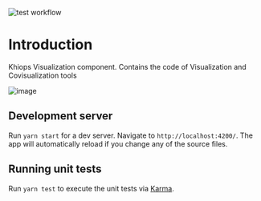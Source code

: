 ![test workflow](https://github.com/KhiopsML/khiops-visualization/actions/workflows/test.yml/badge.svg)


# Introduction

Khiops Visualization component. Contains the code of Visualization and Covisualization tools

![image](https://github.com/KhiopsML/khiops-visualization/assets/13203455/c11d51be-f12d-4f72-9bea-e2d2c0f36d36)

## Development server

Run `yarn start` for a dev server. Navigate to `http://localhost:4200/`. The app will automatically reload if you change any of the source files.

## Running unit tests

Run `yarn test` to execute the unit tests via [Karma](https://karma-runner.github.io).
